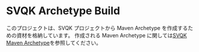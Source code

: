 # SVQK Archetype Build

このプロジェクトは、SVQK プロジェクトから Maven Archetype を作成するための資材を格納しています。
作成される Maven Archetype に関しては[SVQK Maven Archetype](https://aulait.dev/svqk/0.8/ja/archetype/)を参照してください。
